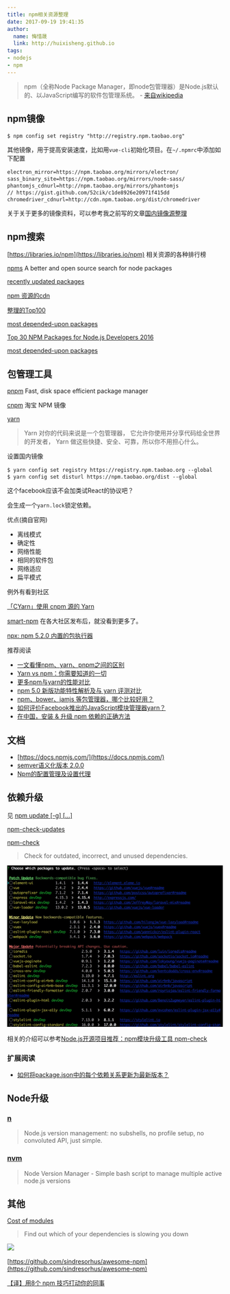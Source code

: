 ```yaml
---
title: npm相关资源整理
date: 2017-09-19 19:41:35
author:
  name: 悔惜晟
  link: http://huixisheng.github.io
tags:
- nodejs
- npm
---
```


> npm（全称Node Package Manager，即node包管理器）是Node.js默认的、以JavaScript编写的软件包管理系统。 - [来自wikipedia](https://zh.wikipedia.org/wiki/Npm)

## npm镜像 ##

```
$ npm config set registry "http://registry.npm.taobao.org"
```

其他镜像，用于提高安装速度，比如用`vue-cli`初始化项目。在`~/.npmrc`中添加如下配置

```
electron_mirror=https://npm.taobao.org/mirrors/electron/
sass_binary_site=https://npm.taobao.org/mirrors/node-sass/
phantomjs_cdnurl=http://npm.taobao.org/mirrors/phantomjs
// https://gist.github.com/52cik/c1de8926e20971f415dd
chromedriver_cdnurl=http://cdn.npm.taobao.org/dist/chromedriver
```

关于关于更多的镜像资料，可以参考我之前写的文章[国内镜像源整理](https://huixisheng.github.io/%2Fmirror%2F)


## npm搜索 ##

[https://libraries.io/npm](https://libraries.io/npm) 相关资源的各种排行榜

[npms](https://npms.io/) A better and open source search for node packages

[recently updated packages](https://www.npmjs.com/browse/updated)

[npm 资源的cdn](https://unpkg.com/#/)

[整理的Top100](https://github.com/anvaka/npmrank/tree/master/sample)

[most depended-upon packages](https://www.npmjs.com/browse/depended)

[Top 30 NPM Packages for Node.js Developers 2016](https://colorlib.com/wp/npm-packages-node-js/)

[most depended-upon packages](https://www.npmjs.com/browse/depended)

## 包管理工具 ##

[pnpm](https://pnpm.js.org/) Fast, disk space efficient package manager

[cnpm](https://npm.taobao.org/) 淘宝 NPM 镜像

[yarn](https://yarnpkg.com/zh-Hans/)
> Yarn 对你的代码来说是一个包管理器， 它允许你使用并分享代码给全世界的开发者， Yarn 做这些快捷、安全、可靠，所以你不用担心什么。

设置国内镜像
```
$ yarn config set registry https://registry.npm.taobao.org --global
$ yarn config set disturl https://npm.taobao.org/dist --global
```

这个facebook应该不会加类试React的协议吧？

会生成一个`yarn.lock`锁定依赖。

优点(摘自官网)

- 离线模式
- 确定性
- 网络性能
- 相同的软件包
- 网络适应
- 扁平模式

例外有看到社区

[「CYarn」使用 cnpm 源的 Yarn](https://cnodejs.org/topic/57ff0541487e1e4578afb48d)

[smart-npm](https://github.com/qiu8310/smart-npm/) 在各大社区发布后，就没看到更多了。

[npx: npm 5.2.0 内置的包执行器](https://zhuanlan.zhihu.com/p/27832595)

推荐阅读

- [一文看懂npm、yarn、pnpm之间的区别](http://geek.csdn.net/news/detail/197339)
- [Yarn vs npm：你需要知道的一切](https://zhuanlan.zhihu.com/p/23493436)
- [更多npm与yarn的性能对比](https://github.com/pnpm/node-package-manager-benchmark)
- [npm 5.0 新版功能特性解析及与 yarn 评测对比](https://mp.weixin.qq.com/s/9BGiuO-clwe4AAlV9Puqng)
- [npm、bower、jamjs 等包管理器，哪个比较好用？](https://www.zhihu.com/question/24414899)
- [如何评价Facebook推出的JavaScript模块管理器yarn？](https://www.zhihu.com/question/51502849)
- [在中国，安装 & 升级 npm 依赖的正确方法]()

## 文档 ##

- [https://docs.npmjs.com/](https://docs.npmjs.com/)
- [semver语义化版本 2.0.0](http://semver.org/lang/zh-CN/)
- [Npm的配置管理及设置代理](http://www.cnblogs.com/huang0925/archive/2013/05/17/3083207.html)


## 依赖升级 ##

见 [npm update [-g] [<pkg>...]](https://docs.npmjs.com/cli/update)

[npm-check-updates](https://www.npmjs.com/package/npm-check-updates)

[npm-check](https://github.com/dylang/npm-check)
> Check for outdated, incorrect, and unused dependencies.

![](/images/npm/npm-check.jpeg)

相关的介绍可以参考[Node.js开源项目推荐：npm模块升级工具 npm-check](https://cnodejs.org/topic/5705cd70c5f5b4a959e9192a)

### 扩展阅读 ###
- [如何将package.json中的每个依赖关系更新为最新版本？](https://gxnotes.com/article/12726.html)

## Node升级 ##
### [n](https://github.com/tj/n)  ###
> Node.js version management: no subshells, no profile setup, no convoluted API, just simple.

### [nvm](https://github.com/creationix/nvm) ###
> Node Version Manager - Simple bash script to manage multiple active node.js versions

## 其他 ##

[Cost of modules](https://github.com/siddharthkp/cost-of-modules)
>Find out which of your dependencies is slowing you down

![](https://raw.githubusercontent.com/siddharthkp/cost-of-modules/master/screenshot.jpg)

[https://github.com/sindresorhus/awesome-npm](https://github.com/sindresorhus/awesome-npm)

[【译】用8个 npm 技巧打动你的同事](https://juejin.im/post/59256b6f8d6d810058045336)